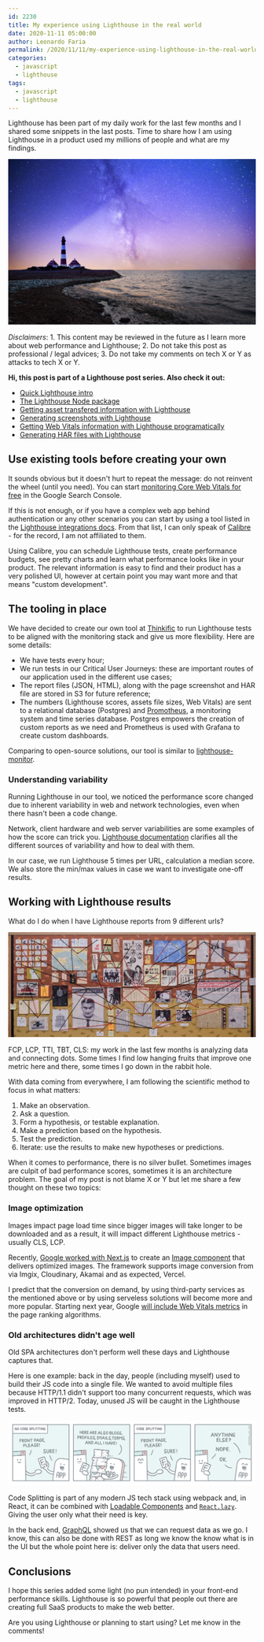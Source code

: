 ```yaml
---
id: 2230
title: My experience using Lighthouse in the real world
date: 2020-11-11 05:00:00
author: Leonardo Faria
permalink: /2020/11/11/my-experience-using-lighthouse-in-the-real-world
categories:
  - javascript
  - lighthouse
tags:
  - javascript
  - lighthouse
---
```


Lighthouse has been part of my daily work for the last few months and I shared some snippets in the last posts. Time to share how I am using Lighthouse in a product used my millions of people and what are my findings.

![Lighthouse photo by Robert Wiedemann](/wp-content/uploads/2020/11/lighthouse.jpg)

_Disclaimers_: 1. This content may be reviewed in the future as I learn more about web performance and Lighthouse; 2. Do not take this post as professional / legal advices; 3. Do not take my comments on tech X or Y as attacks to tech X or Y.

<div class="my-10 p-4 border border-gray-6 rounded-md bg-white">
<strong>Hi, this post is part of a Lighthouse post series. Also check it out:</strong>

<ul>
<li><a href="/2020/11/11/the-undocumented-lighthouse-guide#quick-lighthouse-intro">Quick Lighthouse intro</a></li>
<li><a href="/2020/11/11/the-undocumented-lighthouse-guide#the-lighthouse-node-package">The Lighthouse Node package</a></li>
<li><a href="/2020/11/11/getting-asset-transfered-information-with-lighthouse/">Getting asset transfered information with Lighthouse</a></li>
<li><a href="/2020/11/11/generating-screenshots-with-lighthouse/">Generating screenshots with Lighthouse</a></li>
<li><a href="/2020/11/11/getting-web-vitals-information-with-lighthouse/">Getting Web Vitals information with Lighthouse programatically</a></li>
<li><a href="/2020/11/11/creating-har-files-with-lighthouse/">Generating HAR files with Lighthouse</a></li>
</ul>
</div>

## Use existing tools before creating your own

It sounds obvious but it doesn't hurt to repeat the message: do not reinvent the wheel (until you need). You can start [monitoring Core Web Vitals for free](https://support.google.com/webmasters/answer/9205520) in the Google Search Console. 

If this is not enough, or if you have a complex web app behind authentication or any other scenarios you can start by using a tool listed in the [Lighthouse integrations docs](https://github.com/GoogleChrome/lighthouse#lighthouse-integrations-in-web-perf-services). From that list, I can only speak of [Calibre](https://calibreapp.com) - for the record, I am not affiliated to them.

Using Calibre, you can schedule Lighthouse tests, create performance budgets, see pretty charts and learn what performance looks like in your product. The relevant information is easy to find and their product has a very polished UI, however at certain point you may want more and that means "custom development".

## The tooling in place

We have decided to create our own tool at [Thinkific](https://thinkific.com) to run Lighthouse tests to be aligned with the monitoring stack and give us more flexibility. Here are some details:

- We have tests every hour;
- We run tests in our Critical User Journeys: these are important routes of our application used in the different use cases;
- The report files (JSON, HTML), along with the page screenshot and HAR file are stored in S3 for future reference;
- The numbers (Lighthouse scores, assets file sizes, Web Vitals) are sent to a relational database (Postgres) and [Promotheus](https://prometheus.io/), a monitoring system and time series database. Postgres empowers the creation of custom reports as we need and Prometheus is used with Grafana to create custom dashboards.

Comparing to open-source solutions, our tool is similar to [lighthouse-monitor](https://github.com/Verivox/lighthouse-monitor/).

### Understanding variability

Running Lighthouse in our tool, we noticed the performance score changed due to inherent variability in web and network technologies, even when there hasn't been a code change.

Network, client hardware and web server variabilities are some examples of how the score can trick you. [Lighthouse documentation](https://github.com/GoogleChrome/lighthouse/blob/master/docs/variability.md) clarifies all the different sources of variability and how to deal with them.

In our case, we run Lighthouse 5 times per URL, calculation a median score. We also store the min/max values in case we want to investigate one-off results.

## Working with Lighthouse results

What do I do when I have Lighthouse reports from 9 different urls?

![Detective wall, from the Isle of Dogs movie](/wp-content/uploads/2020/11/detective-wall.jpg)

FCP, LCP, TTI, TBT, CLS: my work in the last few months is analyzing data and connecting dots. Some times I find low hanging fruits that improve one metric here and there, some times I go down in the rabbit hole.

With data coming from everywhere, I am following the scientific method to focus in what matters:

1. Make an observation.
2. Ask a question.
3. Form a hypothesis, or testable explanation.
3. Make a prediction based on the hypothesis.
4. Test the prediction.
5. Iterate: use the results to make new hypotheses or predictions.

When it comes to performance, there is no silver bullet. Sometimes images are culpit of bad performance scores, sometimes it is an architecture problem. The goal of my post is not blame X or Y but let me share a few thought on these two topics: 

### Image optimization

Images impact page load time since bigger images will take longer to be downloaded and as a result, it will impact different Lighthouse metrics - usually CLS, LCP. 

Recently, [Google worked with Next.js](https://github.com/vercel/next.js/discussions/16832) to create an [Image component](https://nextjs.org/docs/basic-features/image-optimization) that delivers optimized images. The framework supports image conversion from via Imgix, Cloudinary, Akamai and as expected, Vercel.

I predict that the conversion on demand, by using third-party services as the mentioned above or by using serveless solutions will become more and more popular. Starting next year, Google [will include Web Vitals metrics](https://developers.google.com/search/blog/2020/11/timing-for-page-experience) in the page ranking algorithms.
### Old architectures didn't age well

Old SPA architectures don't perform well these days and Lighthouse captures that.

Here is one example: back in the day, people (including myself) used to build their JS code into a single file. We wanted to avoid multiple files because HTTP/1.1 didn't support too many concurrent requests, which was improved in HTTP/2. Today, unused JS will be caught in the Lighthouse tests. 

![Code splitting cartoon by Crystallize](/wp-content/uploads/2020/11/codesplitting.png)

Code Splitting is part of any modern JS tech stack using webpack and, in React, it can be combined with [Loadable Components](https://loadable-components.com/docs/getting-started/) and [`React.lazy`](https://reactjs.org/docs/code-splitting.html#reactlazy). Giving the user only what their need is key. 

In the back end, [GraphQL](https://graphql.org/) showed us that we can request data as we go. I know, this can also be done with REST as long we know the know what is in the UI but the whole point here is: deliver only the data that users need.

## Conclusions

I hope this series added some light (no pun intended) in your front-end performance skills. Lighthouse is so powerful that people out there are creating full SaaS products to make the web better.

Are you using Lighthouse or planning to start using? Let me know in the comments!
